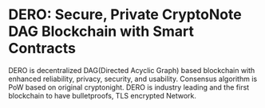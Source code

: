 # DERO: Secure, Private CryptoNote DAG Blockchain with Smart Contracts

DERO is decentralized DAG\(Directed Acyclic Graph\) based blockchain with enhanced reliability, privacy, security, and usability. Consensus algorithm is PoW based on original cryptonight. DERO is industry leading and the first blockchain to have bulletproofs, TLS encrypted Network.



